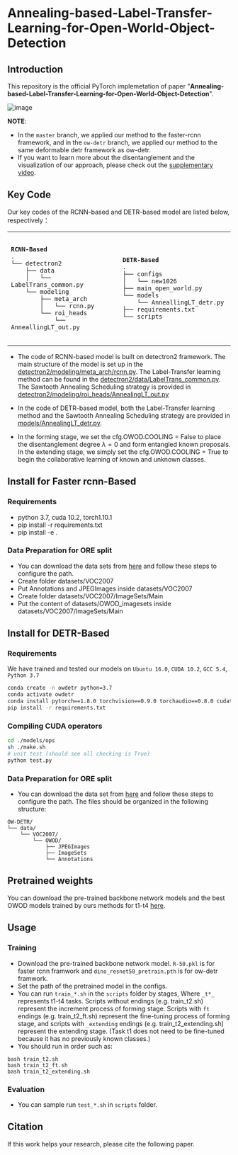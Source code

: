 # Annealing-based-Label-Transfer-Learning-for-Open-World-Object-Detection

## Introduction

This repository is the official PyTorch implemetation of paper "**Annealing-based-Label-Transfer-Learning-for-Open-World-Object-Detection**".

![image](https://github.com/DIG-Beihang/Annealing-based-Label-Transfer-Learning-for-Open-World-Object-Detection/blob/master/docs/AnnealingOWOD.png)
<!---
<p align="center">
  <img src="./docs/framework.gif" alt="framework">
</p>
-->

**NOTE**: 

- In the `master` branch, we applied our method to the faster-rcnn framework, and in the `ow-detr` branch, we applied our method to the same deformable detr framework as ow-detr.
- If you want to learn more about the disentanglement and the visualization of our approach, please check out the [supplementary video](https://drive.google.com/file/d/1nAimggG9peKPTTCzcmALhDhyxDq8hV6z/view?usp=share_link).

## Key Code

Our key codes of the RCNN-based and DETR-based model are listed below, respectively： 

<html>
    <table style="width: 100%;">
        <tr>
            <td style="width: 50%;">
                <!--左侧内容-->
                <pre><code>
<strong>RCNN-Based</strong> 
.
└── detectron2
    ├── data
    │   └── LabelTrans_common.py
    └── modeling
        ├── meta_arch
        │   └── rcnn.py
        └── roi_heads
            └── AnneallingLT_out.py
            </code></pre>
            </td>
            <td style="width: 50%;">
                <!--右侧内容-->
                <pre><code>
<strong>DETR-Based</strong> 
.
├── configs
│   └── new1026
├── main_open_world.py
└── models
    └── AnneallingLT_detr.py
├── requirements.txt
└── scripts
                </code></pre>
            </td>
        </tr>
    </table>
</html>

- The code of RCNN-based model is built on detectron2 framework. The main structure of the model is set up in the [detectron2/modeling/meta_arch/rcnn.py](https://github.com/DIG-Beihang/ALL-OWOD/blob/master/detectron2/modeling/meta_arch/rcnn.py#L24). The Label-Transfer learning method can be found in the  [detectron2/data/LabelTrans_common.py](https://github.com/DIG-Beihang/ALL-OWOD/blob/master/detectron2/data/LabelTrans_common.py#L46). The Sawtooth Annealing Scheduling strategy is provided in [detectron2/modeling/roi_heads/AnnealingLT_out.py](https://github.com/DIG-Beihang/ALL-OWOD/blob/master/detectron2/modeling/roi_heads/AnneallingLT_out.py#L312)
<!---
[detectron2/modeling/roi_heads/AnnealingLT_heads.py](https://github.com/DIG-Beihang/ALL-OWOD/blob/master/detectron2/modeling/roi_heads/AnneallingLT_heads.py) and the Annealing classification loss is defined in 
-->

- In the code of DETR-based model, both the Label-Transfer learning method and the Sawtooth Annealing Scheduling strategy are provided in [models/AnnealingLT_detr.py](https://github.com/DIG-Beihang/ALL-OWOD/blob/detr-based/models/AnneallingLT_detr.py).

- In the forming stage, we set the cfg.OWOD.COOLING = False to place the disentanglement degree $\lambda = 0$ and form entangled known proposals. In the extending stage, we simply set the cfg.OWOD.COOLING = True to begin the collaborative learning of known and unknown classes.

<!---
- First, modify the annotation of the data, we give all data an additional unknown class label, the code can be found [here](https://github.com/DIG-Beihang/Annealing-based-Label-Transfer-Learning-for-Open-World-Object-Detection/blob/ade50266435d699ece227192e08a46c26d57784f/detectron2/data/LabelTrans_common.py#L52)
```
if self._map_func.is_train:
  data['instances'].ori_classes = data['instances'].gt_classes.clone()
  data['instances'].gt_classes[:] = 80
```
- Second, during the extending phase of the training, which is controlled by the cfg.OWOD.COOLING parameter, we need to freeze all parameters except for the classifier, and the specific code is [here](https://github.com/DIG-Beihang/ALL-OWOD/blob/c8bfcc8074407370184a48af58e20cdb22aa1aac/detectron2/engine/defaults.py#L285). Note that the optimizer in Detectron2 is initialized after this step, and during initialization, it ignores the parameters that do not have gradients.
```
if cfg.OWOD.COOLING:
  for name, param in model.named_parameters():
    if 'cls_score' not in name:
      param.requires_grad = False
```
- Finally, after calling the new loss function, you can start the training! Code can be found [here](https://github.com/DIG-Beihang/ALL-OWOD/blob/c8bfcc8074407370184a48af58e20cdb22aa1aac/detectron2/modeling/roi_heads/AnneallingLT_out.py#L334).
```
def mixup_loss(self):
  if self._no_instances:
    return 0.0 * self.pred_class_logits.sum()
  else:
    self._log_accuracy()
    self.pred_class_logits[:, self.invalid_class_range] = -10e10
    storage = get_event_storage()
    if self.cooling:
        lam = max(self.peak - (storage.iter / self.cool_iter), 0)
    else:
        lam = 0
    loss_pred = \
        (1-lam) * F.cross_entropy(self.pred_class_logits, self.ori_classes, reduction="mean", weight=self.weights) + \
        lam*F.cross_entropy(self.pred_class_logits, self.gt_classes, reduction="mean", weight=self.weights)
    return loss_pred
```
-->

## Install for Faster rcnn-Based
### Requirements
<!--- - Install detectron2, please refer to [INSTALL.md](./INSTALL.md). -->
- python 3.7, cuda 10.2, torch1.10.1
- pip install -r requirements.txt
- pip install -e .
### Data Preparation for ORE split
- You can download the data sets from [here](https://drive.google.com/drive/folders/1S5L-YmIiFMAKTs6nHMorB0Osz5iWI31k) and follow these steps to configure the path.
- Create folder datasets/VOC2007
- Put Annotations and JPEGImages inside datasets/VOC2007
- Create folder datasets/VOC2007/ImageSets/Main
- Put the content of datasets/OWOD_imagesets inside datasets/VOC2007/ImageSets/Main

## Install for DETR-Based
### Requirements
We have trained and tested our models on `Ubuntu 16.0`, `CUDA 10.2`, `GCC 5.4`, `Python 3.7`

```bash
conda create -n owdetr python=3.7
conda activate owdetr
conda install pytorch==1.8.0 torchvision==0.9.0 torchaudio==0.8.0 cudatoolkit=10.2 -c pytorch
pip install -r requirements.txt
```
### Compiling CUDA operators
```bash
cd ./models/ops
sh ./make.sh
# unit test (should see all checking is True)
python test.py
```
### Data Preparation for ORE split
- You can download the data set from [here](https://drive.google.com/drive/folders/1S5L-YmIiFMAKTs6nHMorB0Osz5iWI31k) and follow these steps to configure the path.
The files should be organized in the following structure:
```
OW-DETR/
└── data/
    └── VOC2007/
        └── OWOD/
        	├── JPEGImages
        	├── ImageSets
        	└── Annotations
```

## Pretrained weights
You can download the pre-trained backbone network models and the best OWOD models trained by ours methods for t1-t4 [here](https://drive.google.com/drive/folders/1baulMVqFWN-Vg_rVKJkkY3t_yAHtuhkJ?usp=sharing).

## Usage
### Training
- Download the pre-trained backbone network model. `R-50.pkl` is for faster rcnn framwork and `dino_resnet50_pretrain.pth` is for ow-detr framwork.
- Set the path of the pretrained model in the configs.
- You can run `train_*.sh` in the `scripts` folder by stages, Where `_t*_ `represents t1-t4 tasks. Scripts without endings (e.g. train_t2.sh) represent the increment process of forming stage. Scripts with `ft` endings (e.g. train_t2_ft.sh) represent the fine-tuning process of forming stage, and scripts with `_extending` endings  (e.g. train_t2_extending.sh) represent the extending stage. (Task t1 does not need to be fine-tuned because it has no previously known classes.) 
- You should run in order such as:
```
bash train_t2.sh
bash train_t2_ft.sh
bash train_t2_extending.sh
```


### Evaluation
- You can sample run `test_*.sh` in `scripts` folder.

## Citation

If this work helps your research, please cite the following paper.


